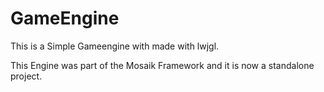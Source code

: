 # GameEngine

This is a Simple Gameengine with made with lwjgl.

This Engine was part of the Mosaik Framework and it is now a standalone project.
